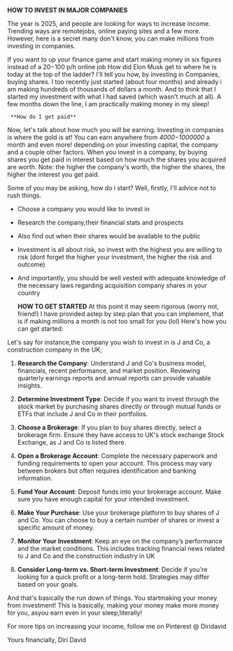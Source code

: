 **HOW TO INVEST IN MAJOR COMPANIES**

The year is 2025, and people are looking for ways to increase income. Trending ways are remotejobs, online paying sites and a few more. However, here is a secret many don't know, you can make millions from investing in companies.

If you want to up your finance game and start making money in six figures instead of a $20-$100 p/h online job
How did Elon Musk get to where he is today at the top of the ladder? I'll tell you how, by investing in Companies, buying shares. I too recently just started (about four months) and already i am making hundreds of thousands of dollars a month. And to think that I started my investment with what I had saved (which wasn't much at all). A few months down the line, I am practically making money in my sleep!

<script async src="https://pagead2.googlesyndication.com/pagead/js/adsbygoogle.js?client=ca-pub-5311105466084896"
     crossorigin="anonymous"></script>

     **How do I get paid**
Now, let's talk about how much you will be earning.
Investing in companies is where the gold is at! You can earn anywhere from *$4000-$1000000* a month and even more! depending on your investing capital, the company and a couple other factors.
When you invest in a company, by buying shares you get paid in interest based on how much the shares you acquired are worth. 
Note: the higher the company's worth, the higher the shares, the higher the interest you get paid.

Some of you may be asking, how do i start?
Well, firstly, I'll advice not to rush things. 
- Choose a company you would like to invest in
- Research the company,their financial stats and prospects
- Also find out when their shares would be available to the public
- Investment is all about risk, so invest with the highest you are willing to risk (dont forget the higher your investment, the higher the risk and outcome)
- And importantly, you should be well vested with adequate knowledge of the necessary laws regarding acquisition company shares in your country

  <script async src="https://pagead2.googlesyndication.com/pagead/js/adsbygoogle.js?client=ca-pub-5311105466084896"
     crossorigin="anonymous"></script>
     
     **HOW TO GET STARTED**
At this point it may seem rigorous (worry not, friend!) I have provided astep by step plan that you can implement, that is if making millions a month is not too small for you (lol)
Here's how you can get started:

Let's say for instance,the company you wish to invest in is J and Co, a construction company in the UK;
1. **Research the Company**: Understand J and Co's business model, financials, recent performance, and market position. Reviewing quarterly earnings reports and annual reports can provide valuable insights.

2. **Determine Investment Type**: Decide if you want to invest through the stock market by purchasing shares directly or through mutual funds or ETFs that include J and Co in their portfolios.

3. **Choose a Brokerage**: If you plan to buy shares directly, select a brokerage firm. Ensure they have access to UK's stock exchange Stock Exchange, as J and Co is listed there.

4. **Open a Brokerage Account**: Complete the necessary paperwork and funding requirements to open your account. This process may vary between brokers but often requires identification and banking information.

5. **Fund Your Account**: Deposit funds into your brokerage account. Make sure you have enough capital for your intended investment.

6. **Make Your Purchase**: Use your brokerage platform to buy shares of J and Co. You can choose to buy a certain number of shares or invest a specific amount of money.

7. **Monitor Your Investment**: Keep an eye on the company’s performance and the market conditions. This includes tracking financial news related to J and Co and the construction industry in UK

8. **Consider Long-term vs. Short-term Investment**: Decide if you're looking for a quick profit or a long-term hold. Strategies may differ based on your goals.

And that's basically the run down of things. You startmaking your money from investment!
This is basically, making your money make more money for you, asyou earn even in your sleep,literally!

For more tips on increasing your income, follow me on Pinterest @ Diridavid

Yours financially,
Diri David

